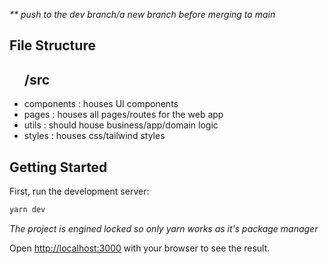 _** push to the dev branch/a new branch before merging to main_

## File Structure

<ul> 
<h2> /src </h2>
 <li> components : houses UI components </li>
 <li> pages : houses all pages/routes for the web app </li>
 <li> utils : should house business/app/domain logic </li>
 <li> styles : houses css/tailwind styles </li>
</ul>

## Getting Started
First, run the development server:

```bash
yarn dev
```
*The project is engined locked so only yarn works as it's package manager*

Open [http://localhost:3000](http://localhost:3000) with your browser to see the result.

